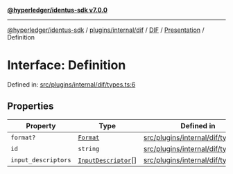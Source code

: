 [**@hyperledger/identus-sdk v7.0.0**](../../../../../../../../README.md)

***

[@hyperledger/identus-sdk](../../../../../../../../README.md) / [plugins/internal/dif](../../../../../README.md) / [DIF](../../../README.md) / [Presentation](../README.md) / Definition

# Interface: Definition

Defined in: [src/plugins/internal/dif/types.ts:6](https://github.com/hyperledger/identus-edge-agent-sdk-ts/blob/96423ee84b124a31ce63036d9d623d1cb73a13c2/src/plugins/internal/dif/types.ts#L6)

## Properties

| Property | Type | Defined in |
| ------ | ------ | ------ |
| <a id="format"></a> `format?` | [`Format`](../namespaces/Definition/type-aliases/Format.md) | [src/plugins/internal/dif/types.ts:9](https://github.com/hyperledger/identus-edge-agent-sdk-ts/blob/96423ee84b124a31ce63036d9d623d1cb73a13c2/src/plugins/internal/dif/types.ts#L9) |
| <a id="id"></a> `id` | `string` | [src/plugins/internal/dif/types.ts:7](https://github.com/hyperledger/identus-edge-agent-sdk-ts/blob/96423ee84b124a31ce63036d9d623d1cb73a13c2/src/plugins/internal/dif/types.ts#L7) |
| <a id="input_descriptors"></a> `input_descriptors` | [`InputDescriptor`](../namespaces/Definition/interfaces/InputDescriptor.md)[] | [src/plugins/internal/dif/types.ts:8](https://github.com/hyperledger/identus-edge-agent-sdk-ts/blob/96423ee84b124a31ce63036d9d623d1cb73a13c2/src/plugins/internal/dif/types.ts#L8) |

